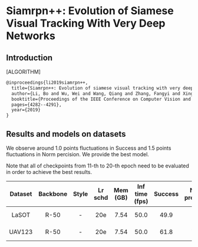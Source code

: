 # Siamrpn++: Evolution of Siamese Visual Tracking With Very Deep Networks

## Introduction

[ALGORITHM]

```latex
@inproceedings{li2019siamrpn++,
  title={Siamrpn++: Evolution of siamese visual tracking with very deep networks},
  author={Li, Bo and Wu, Wei and Wang, Qiang and Zhang, Fangyi and Xing, Junliang and Yan, Junjie},
  booktitle={Proceedings of the IEEE Conference on Computer Vision and Pattern Recognition},
  pages={4282--4291},
  year={2019}
}
```

## Results and models on datasets

We observe around 1.0 points fluctuations in Success and 1.5 points fluctuations in Norm percision. We provide the best model.

Note that all of checkpoints from 11-th to 20-th epoch need to be evaluated in order to achieve the best results.

|    Dataset     |    Backbone     |  Style  | Lr schd | Mem (GB) | Inf time (fps) | Success | Norm precision | Config | Download |
| :-------------: | :-------------: | :-----: | :-----: | :------: | :------------: | :----: | :----: | :------: | :--------: |
|   LaSOT      |    R-50    |  -  |   20e    | 7.54        | 50.0              | 49.9 | 57.9 | [config](siamese_rpn_r50_1x_lasot.py) | [model](https://download.openmmlab.com/mmtracking/sot/siamese_rpn/siamese_rpn_r50_1x_lasot/siamese_rpn_r50_1x_lasot_20201218_051019-3c522eff.pth) &#124; [log](https://download.openmmlab.com/mmtracking/sot/siamese_rpn/siamese_rpn_r50_1x_lasot/siamese_rpn_r50_1x_lasot_20201218_051019.log.json) |
|   UAV123     |    R-50    |  -  |   20e    | 7.54        | 50.0              | 61.8 | 77.3 | [config](siamese_rpn_r50_1x_nav.py) | [model](https://download.openmmlab.com/mmtracking/sot/siamese_rpn/siamese_rpn_r50_1x_lasot/siamese_rpn_r50_1x_lasot_20201218_051019-3c522eff.pth) &#124; [log](https://download.openmmlab.com/mmtracking/sot/siamese_rpn/siamese_rpn_r50_1x_lasot/siamese_rpn_r50_1x_lasot_20201218_051019.log.json) |
